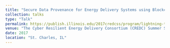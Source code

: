 ```yaml
---
title: "Secure Data Provenance for Energy Delivery Systems using Blockchain"
collection: talks
type: "Talk"
permalink: https://publish.illinois.edu/2017credcss/program/lightning-talks-call-for-proposals/#ltalkfinal
venue: "The Cyber Resilient Energy Delivery Consortium (CREDC) Summer School"
date: 2017
location: "St. Charles, IL"
---
```



